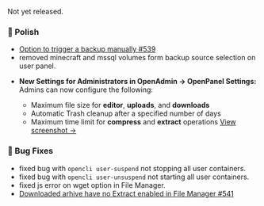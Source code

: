 Not yet released.

### 💅 Polish
- [Option to trigger a backup manually #539](https://github.com/stefanpejcic/OpenPanel/issues/539)
- removed minecraft and mssql volumes form backup source selection on user panel.
* **New Settings for Administrators in OpenAdmin → OpenPanel Settings:**
  Admins can now configure the following:

  * Maximum file size for **editor**, **uploads**, and **downloads**
  * Automatic Trash cleanup after a specified number of days
  * Maximum time limit for **compress** and **extract** operations
    [View screenshot →](https://i.postimg.cc/vMVbkc9S/2025-06-27-17-18.png)

### 🐛 Bug Fixes
- fixed bug with `opencli user-suspend` not stopping all user containers.
- fixed bug with `opencli user-unsuspend` not starting all user containers.
- fixed js error on wget option in File Manager.
- [Downloaded arhive have no Extract enabled in File Manager #541](https://github.com/stefanpejcic/OpenPanel/issues/541#issuecomment-3013182649)
